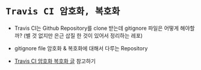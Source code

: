 # `Travis CI 암호화, 복호화`

- Travis CI는 Github Repository를 clone 받는데 gitignore 파일은 어떻게 해야할까? (별 것 없지만 은근 삽질 한 것이 있어서 정리하는 레포)
- gitignore file 암호화 & 복호화에 대해서 다루는 Repository

- [Travis CI 암호화 복호화 글](https://github.com/wjdrbs96/Today-I-Learn/blob/master/Travis%20CI/Travis%20File%20%EC%95%94%ED%98%B8%20%EB%B3%B5%ED%98%B8%ED%99%94.md) 참고하기